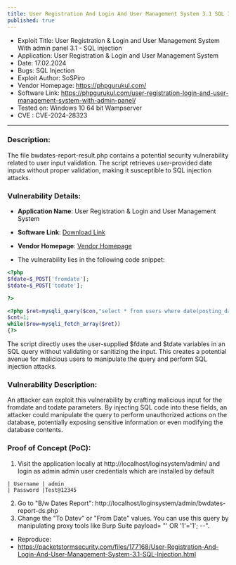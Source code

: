 ```yaml
---
title: User Registration And Login And User Management System 3.1 SQL Injection
published: true
---
```


- Exploit Title: User Registration & Login and User Management System With admin panel 3.1 - SQL injection
- Application: User Registration & Login and User Management System
- Date: 17.02.2024
- Bugs: SQL Injection
- Exploit Author: SoSPiro
- Vendor Homepage: https://phpgurukul.com/
- Software Link: https://phpgurukul.com/user-registration-login-and-user-management-system-with-admin-panel/
- Tested on: Windows 10 64 bit Wampserver
- CVE : CVE-2024-28323
  
* * *

### Description:
The file bwdates-report-result.php contains a potential security vulnerability related to user input validation. The script retrieves user-provided date inputs without proper validation, making it susceptible to SQL injection attacks.


### Vulnerability Details:
- **Application Name**: User Registration & Login and User Management System
- **Software Link**: [Download Link](https://phpgurukul.com/user-registration-login-and-user-management-system-with-admin-panel/)
- **Vendor Homepage**: [Vendor Homepage](https://phpgurukul.com/)

- The vulnerability lies in the following code snippet:

```php
<?php
$fdate=$_POST['fromdate'];
$tdate=$_POST['todate'];

?>

<?php $ret=mysqli_query($con,"select * from users where date(posting_date) between '$fdate' and '$tdate'");
$cnt=1;
while($row=mysqli_fetch_array($ret))
{?>
```

The script directly uses the user-supplied $fdate and $tdate variables in an SQL query without validating or sanitizing the input. This creates a potential avenue for malicious users to manipulate the query and perform SQL injection attacks.


### Vulnerability Description:

An attacker can exploit this vulnerability by crafting malicious input for the fromdate and todate parameters. By injecting SQL code into these fields, an attacker could manipulate the query to perform unauthorized actions on the database, potentially exposing sensitive information or even modifying the database contents.


### Proof of Concept (PoC):
1. Visit the application locally at http://localhost/loginsystem/admin/ and login as admin
   admin user credentials which are installed by default

```plaintext
| Username | admin
| Password |Test@12345
```

2. Go to "B/w Dates Report": http://localhost/loginsystem/admin/bwdates-report-ds.php
3. Change the "To Datev" or "From Date" values. You can use this query by manipulating proxy tools like Burp Suite payload= "' OR '1'='1'; --".

- Reproduce:
- https://packetstormsecurity.com/files/177168/User-Registration-And-Login-And-User-Management-System-3.1-SQL-Injection.html
